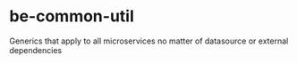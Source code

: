 # be-common-util
Generics that apply to all microservices no matter of datasource or external dependencies
